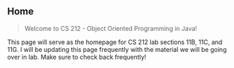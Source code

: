 ## Home

> Welcome to CS 212 - Object Oriented Programming in Java!

This page will serve as the homepage for CS 212 lab sections 11B, 11C, and 11G. I will be updating this page frequently with the material we will be going over in lab. Make sure to check back frequently!
